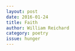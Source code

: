 ```yaml
---
layout: post 
date: 2016-01-24
title: Faith
author: William Reichard
category: poetry
issue: hunger
---
```

